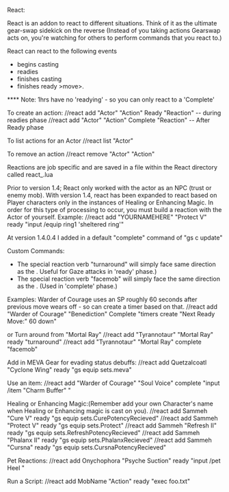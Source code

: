 React:

React is an addon to react to different situations.  Think of it as the ultimate gear-swap sidekick on the reverse (Instead of you taking actions Gearswap acts on, you're watching for others to perform commands that you react to.)

React can react to the following events
 * <Actor> begins casting <action>
 * <Actor> readies <action>
 * <Actor> finishes casting <action>
 * <Actor> finishes ready >move>.

**** Note: 1hrs have no 'readying' - so you can only react to a 'Complete' 
 
To create an action:
 //react add "Actor" "Action" Ready "Reaction"  -- during readies phase
 //react add "Actor" "Action" Complete "Reaction" -- After Ready phase
 
To list actions for an Actor
 //react list "Actor"
 
To remove an action
 //react remove "Actor" "Action"
 
Reactions are job specific and are saved in a file within the React directory called react_<JOB>.lua
 
Prior to version 1.4; React only worked with the actor as an NPC (trust or enemy mob).  With version 1.4, react has been expanded to react based on Player characters only in the instances of Healing or Enhancing Magic.  In order for this type of processing to occur, you must build a reaction with the Actor of yourself.  Example:  //react add "YOURNAMEHERE" "Protect V" ready "input /equip ring1 'sheltered ring'"
 
At version 1.4.0.4 I added in a default "complete" command of "gs c update" 
 
Custom Commands:
 * The special reaction verb "turnaround" will simply face same direction as the <actor>.  Useful for Gaze attacks in 'ready' phase.)
 * The special reaction verb "facemob" will simply face the same direction as the <actor>.  (Used in 'complete' phase.)
 
Examples:
Warder of Courage uses an SP roughly 60 seconds after previous move wears off - so can create a timer based on that.
 //react add "Warder of Courage" "Benediction" Complete "timers create \"Next Ready Move:\" 60 down"
 
or Turn around from "Mortal Ray" 
 //react add "Tyrannotaur" "Mortal Ray" ready "turnaround"
 //react add "Tyrannotaur" "Mortal Ray" complete "facemob"
 
Add in MEVA Gear for evading status debuffs:
 //react add Quetzalcoatl "Cyclone Wing" ready "gs equip sets.meva"
 
Use an item:
 //react add "Warder of Courage" "Soul Voice" complete "input /item \"Charm Buffer\" <me>"
 
Healing or Enhancing Magic:(Remember add your own Character's name when Healing or Enhancing magic is cast on you).
 //react add Sammeh "Cure V" ready "gs equip sets.CurePotencyRecieved"
 //react add Sammeh "Protect V" ready "gs equip sets.Protect"
 //react add Sammeh "Refresh II" ready "gs equip sets.RefreshPotencyRecieved"
 //react add Sammeh "Phalanx II" ready "gs equip sets.PhalanxRecieved"
 //react add Sammeh "Cursna" ready "gs equip sets.CursnaPotencyRecieved"
  
Pet Reactions:
 //react add Onychophora "Psyche Suction" ready "input /pet Heel <me>" 
 
Run a Script:
 //react add MobName "Action" ready "exec foo.txt"
 